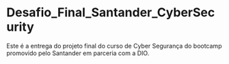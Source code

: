 # Desafio_Final_Santander_CyberSecurity

Este é a entrega do projeto final do curso
de Cyber Segurança do bootcamp promovido pelo Santander
em parceria com a DIO.
